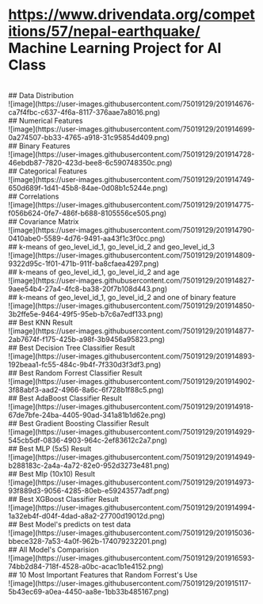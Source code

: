 ﻿# https://www.drivendata.org/competitions/57/nepal-earthquake/ Machine Learning Project for AI Class
</br>
## Data Distribution
</br>
![image](https://user-images.githubusercontent.com/75019129/201914676-ca7f4fbc-c637-4f6a-8117-376aae7a8016.png)
</br>
## Numerical Features
</br>
![image](https://user-images.githubusercontent.com/75019129/201914699-0a274507-bb33-4765-a918-31c95854d409.png)
</br>
## Binary Features
</br>
![image](https://user-images.githubusercontent.com/75019129/201914728-46ebdb87-7820-423d-bee8-6c590748350c.png)
</br>
## Categorical Features
</br>
![image](https://user-images.githubusercontent.com/75019129/201914749-650d689f-1d41-45b8-84ae-0d08b1c5244e.png)
</br>
## Correlations
</br>
![image](https://user-images.githubusercontent.com/75019129/201914775-f056b624-0fe7-486f-b688-8105556ce505.png)
</br>
## Covariance Matrix
</br>
![image](https://user-images.githubusercontent.com/75019129/201914790-0410abe0-5589-4d76-9491-aa43f1c3f0cc.png)
</br>
## k-means of geo_level_id_1, go_level_id_2 and geo_level_id_3 
</br>
![image](https://user-images.githubusercontent.com/75019129/201914809-9322d95c-1f01-471b-911f-ba8cfaea4297.png)
</br>
## k-means of geo_level_id_1, go_level_id_2 and age 
</br>
![image](https://user-images.githubusercontent.com/75019129/201914827-9aee54b4-27a4-4fc8-ba38-20f7b108d443.png)
</br>
## k-means of geo_level_id_1, go_level_id_2 and one of binary feature 
</br>
![image](https://user-images.githubusercontent.com/75019129/201914850-3b2ffe5e-9464-49f5-95eb-b7c6a7edf133.png)
</br>
## Best KNN Result
</br>
![image](https://user-images.githubusercontent.com/75019129/201914877-2ab7674f-f175-425b-a98f-3b9456a95823.png)
</br>
## Best Decision Tree Classifier Result
</br>
![image](https://user-images.githubusercontent.com/75019129/201914893-192beaa1-fc55-484c-9b4f-7f330d3f3df3.png)
</br>
## Best Random Forrest Classifier Result 
</br>
![image](https://user-images.githubusercontent.com/75019129/201914902-3f88abf3-aad2-4966-8a6c-6f728b1f88c5.png)
</br>
## Best AdaBoost Classifier Result
</br>
![image](https://user-images.githubusercontent.com/75019129/201914918-67de7bfe-24ba-4405-90ad-341a81b1d62e.png)
</br>
## Best Gradient Boosting Classifier Result
</br>
![image](https://user-images.githubusercontent.com/75019129/201914929-545cb5df-0836-4903-964c-2ef83612c2a7.png)
</br>
## Best MLP (5x5) Result
</br>
![image](https://user-images.githubusercontent.com/75019129/201914949-b288183c-2a4a-4a72-82e0-952d3273e481.png)
</br>
## Best Mlp (10x10) Result
</br>
![image](https://user-images.githubusercontent.com/75019129/201914973-93f889d3-9056-4285-80eb-e59243577adf.png)
</br>
## Best XGBoost Classifier Result
</br>
![image](https://user-images.githubusercontent.com/75019129/201914994-1a32eb4f-d04f-4dad-a8a2-27700d19012d.png)
</br>
## Best Model's predicts on test data
</br>
![image](https://user-images.githubusercontent.com/75019129/201915036-bbece328-7a53-4a0f-962b-174079232201.png)
</br>
## All Model's Comparision
</br>
![image](https://user-images.githubusercontent.com/75019129/201916593-74bb2d84-718f-4528-a0bc-acac1b1e4152.png)
</br>
## 10 Most Important Features that Random Forrest's Use
</br>
![image](https://user-images.githubusercontent.com/75019129/201915117-5b43ec69-a0ea-4450-aa8e-1bb33b485167.png)
</br>
